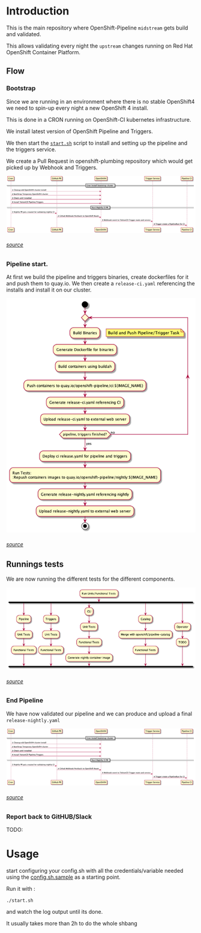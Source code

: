 # Introduction

This is the main repository where OpenShift-Pipeline `midstream` gets build and validated.

This allows validating every night the `upstream` changes running on Red Hat
OpenShift Container Platform.


## Flow

### Bootstrap

Since we are running in an environment where there is no stable OpenShift4 we
need to spin-up every night a new OpenShift 4 install.

This is done in a CRON running on OpenShift-CI kubernetes infrastructure.

We install latest version of OpenShift Pipeline and  Triggers.

We then start the [`start.sh`](start.sh) script to install and setting up the
pipeline and the triggers service.

We create a Pull Request in openshift-plumbing repository which would get picked
up by Webhook and Triggers.

[![CRON Setup](docs/images/cron-setup.png)](docs/images/cron-setup.png)
###### [source](docs/diagrams/cron-setup.plantuml)

### Pipeline start.

At first we build the pipeline and triggers binaries, create dockerfiles for
it and push them to quay.io. We then create a `release-ci.yaml` referencing the
installs and install it on our cluster.

[![CRON Setup](docs/images/pipeline-cirun.png)](docs/images/pipeline-cirun.png)
###### [source](docs/diagrams/pipeline-cirun.plantuml)

## Runnings tests

We are now running the different tests for the different components.

[![CRON Setup](docs/images/run-test.png)](docs/images/run-test.png)
###### [source](docs/diagrams/run-test.plantuml)

### End Pipeline

We have now validated our pipeline and we can produce and upload a final
`release-nightly.yaml`

[![CRON Setup](docs/images/cron-end.png)](docs/images/cron-end.png)
###### [source](docs/diagrams/cron-end.plantuml)

### Report back to GitHUB/Slack

TODO:

# Usage

start configuring your config.sh with all the credentials/variable needed using
the [config.sh.sample](config.sh.sample) as a starting point.

Run it with :

```
./start.sh
```

and watch the log output until its done. 

It usually takes more than 2h to do the whole shbang
